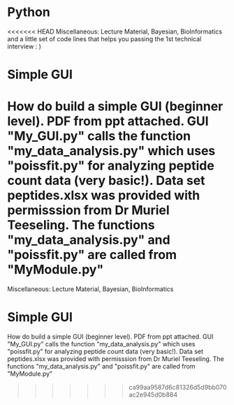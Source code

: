 # Python
<<<<<<< HEAD
 Miscellaneous: Lecture Material, Bayesian, BioInformatics and a little set of code lines that 
 helps you passing the 1st technical interview : )

# Simple GUI
How do build a simple GUI (beginner level). PDF from ppt attached. GUI "My_GUI.py" calls the function "my_data_analysis.py" which uses "poissfit.py" for analyzing peptide count data (very basic!). Data set peptides.xlsx was provided with permisssion from Dr Muriel Teeseling. The functions "my_data_analysis.py" and "poissfit.py" are called from "MyModule.py"
=======
 Miscellaneous: Lecture Material, Bayesian, BioInformatics
 

 # Simple GUI
 How do build a simple GUI (beginner level). PDF from ppt attached. GUI "My_GUI.py" calls the function "my_data_analysis.py" which uses "poissfit.py" for analyzing peptide       count data (very basic!). Data set peptides.xlsx was provided with permisssion from Dr Muriel Teeseling. The functions "my_data_analysis.py" and "poissfit.py" are called from   "MyModule.py"
>>>>>>> ca99aa9587d6c81326d5d9bb070ac2e945d0b884
